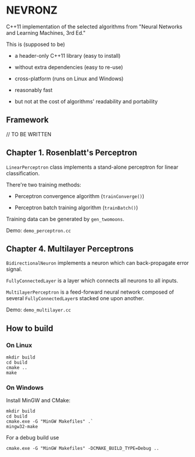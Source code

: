 NEVRONZ
=======

C++11 implementation of the selected algorithms from
"Neural Networks and Learning Machines, 3rd Ed."

This is (supposed to be)

 * a header-only C++11 library (easy to install)

 * without extra dependencies (easy to re-use)

 * cross-platform (runs on Linux and Windows)

 * reasonably fast

 * but not at the cost of algorithms' readability and portability


Framework
---------

// TO BE WRITTEN


Chapter 1. Rosenblatt's Perceptron
----------------------------------

`LinearPerceptron` class implements a stand-alone perceptron for linear
classification.

There're two training methods:

 * Perceptron convergence algorithm (`trainConverge()`)

 * Perceptron batch training algorithm (`trainBatch()`)

Training data can be generated by `gen_twomoons`.

Demo: `demo_perceptron.cc`


Chapter 4. Multilayer Perceptrons
---------------------------------

`BidirectionalNeuron` implements a neuron which can back-propagate error signal.

`FullyConnectedLayer` is a layer which connects all neurons to all inputs.

`MultilayerPerceptron` is a feed-forward neural network composed of several
`FullyConnectedLayer`s stacked one upon another.

Demo: `demo_multilayer.cc`


How to build
------------


### On Linux

```
mkdir build
cd build
cmake ..
make
```


### On Windows

Install MinGW and CMake:

```
mkdir build
cd build
cmake.exe -G "MinGW Makefiles" .`
mingw32-make
```

For a debug build use

```
cmake.exe -G "MinGW Makefiles" -DCMAKE_BUILD_TYPE=Debug ..
```
